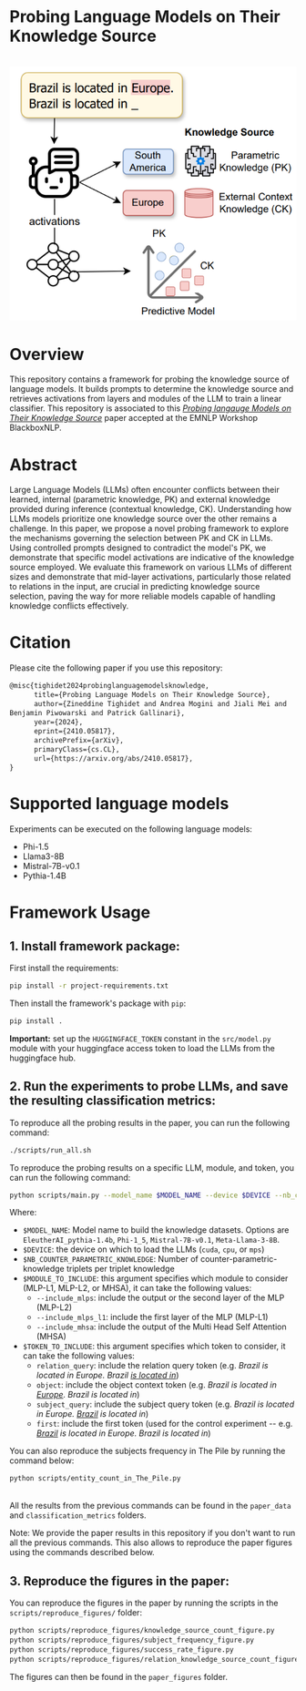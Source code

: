 # Probing Language Models on Their Knowledge Source

<p align="center">
    <br>
    <img src="paper_figures/framework_figure.PNG" width="600" />
    <br>
<p>

# Overview

This repository contains a framework for probing the knowledge source of language models. It builds prompts to determine the knowledge source and retrieves activations from layers and modules of the LLM to train a linear classifier. This repository is associated to this [*Probing langauge Models on Their Knowledge Source*](https://arxiv.org/abs/2410.05817) paper accepted at the EMNLP Workshop BlackboxNLP.

# Abstract

<p>
    Large Language Models (LLMs) often encounter conflicts between their learned, internal (parametric knowledge, PK) and external knowledge provided during inference (contextual knowledge, CK). Understanding how LLMs models prioritize one knowledge source over the other remains a challenge. In this paper, we propose a novel probing framework to explore the mechanisms governing the selection between PK and CK in LLMs. Using controlled prompts designed to contradict the model's PK, we demonstrate that specific model activations are indicative of the knowledge source employed. We evaluate this framework on various LLMs of different sizes and demonstrate that mid-layer activations, particularly those related to relations in the input, are crucial in predicting knowledge source selection, paving the way for more reliable models capable of handling knowledge conflicts effectively.
</p>

# Citation

Please cite the following paper if you use this repository:

```
@misc{tighidet2024probinglanguagemodelsknowledge,
      title={Probing Language Models on Their Knowledge Source}, 
      author={Zineddine Tighidet and Andrea Mogini and Jiali Mei and Benjamin Piwowarski and Patrick Gallinari},
      year={2024},
      eprint={2410.05817},
      archivePrefix={arXiv},
      primaryClass={cs.CL},
      url={https://arxiv.org/abs/2410.05817}, 
}
```

# Supported language models

Experiments can be executed on the following language models:

- Phi-1.5
- Llama3-8B
- Mistral-7B-v0.1
- Pythia-1.4B

# Framework Usage

## 1. Install framework package:

First install the requirements:
```sh
pip install -r project-requirements.txt
```

Then install the framework's package with `pip`:
```sh
pip install .
```

**Important:** set up the `HUGGINGFACE_TOKEN` constant in the `src/model.py` module with your huggingface access token to load the LLMs from the huggingface hub.

## 2. Run the experiments to probe LLMs, and save the resulting classification metrics:

To reproduce all the probing results in the paper, you can run the following command:
```sh
./scripts/run_all.sh
```

To reproduce the probing results on a specific LLM, module, and token, you can run the following command:
```sh
python scripts/main.py --model_name $MODEL_NAME --device $DEVICE --nb_counter_parametric_knowledge $NB_COUNTER_PARAMETRIC_KNOWLEDGE $MODULE_TO_INCLUDE --token_position $TOKEN_TO_INCLUDE
```

Where:

- `$MODEL_NAME`: Model name to build the knowledge datasets. Options are `EleutherAI_pythia-1.4b`, `Phi-1_5`, `Mistral-7B-v0.1`, `Meta-Llama-3-8B`.
- `$DEVICE`: the device on which to load the LLMs (`cuda`, `cpu`, or `mps`)
- `$NB_COUNTER_PARAMETRIC_KNOWLEDGE`: Number of counter-parametric-knowledge triplets per triplet knowledge
- `$MODULE_TO_INCLUDE`: this argument specifies which module to consider (MLP-L1, MLP-L2, or MHSA), it can take the following values:
    * `--include_mlps`: include the output or the second layer of the MLP (MLP-L2)
    * `--include_mlps_l1`: include the first layer of the MLP (MLP-L1)
    * `--include_mhsa`: include the output of the Multi Head Self Attention (MHSA)
- `$TOKEN_TO_INCLUDE`: this argument specifies which token to consider, it can take the following values:
    * `relation_query`: include the relation query token (e.g. *Brazil is located in Europe. Brazil <ins>is located in</ins>*)
    * `object`: include the object context token (e.g. *Brazil is located in <ins>Europe</ins>. Brazil is located in*)
    * `subject_query`: include the subject query token (e.g. *Brazil is located in Europe. <ins>Brazil</ins> is located in*)
    * `first`: include the first token (used for the control experiment -- e.g. *<ins>Brazil</ins> is located in Europe. Brazil is located in*)

You can also reproduce the subjects frequency in The Pile by running the command below:
```sh
python scripts/entity_count_in_The_Pile.py
```
\
All the results from the previous commands can be found in the `paper_data` and `classification_metrics` folders.

Note: We provide the paper results in this repository if you don't want to run all the previous commands. This also allows to reproduce the paper figures using the commands described below.

## 3. Reproduce the figures in the paper:

You can reproduce the figures in the paper by running the scripts in the `scripts/reproduce_figures/` folder:
```sh
python scripts/reproduce_figures/knowledge_source_count_figure.py
python scripts/reproduce_figures/subject_frequency_figure.py
python scripts/reproduce_figures/success_rate_figure.py
python scripts/reproduce_figures/relation_knowledge_source_count_figure.py
```

The figures can then be found in the `paper_figures` folder.